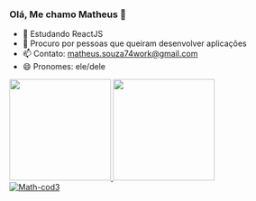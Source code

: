 ### Olá, Me chamo Matheus 👋

- 🌱 Estudando ReactJS
- 🤔 Procuro por pessoas que queiram desenvolver aplicações
- 📫 Contato: matheus.souza74work@gmail.com
- 😄 Pronomes: ele/dele


 <div>
  <a href="https://github.com/Math-cod3">
  <img height="180em" src="https://github-readme-stats.vercel.app/api?username=Math-cod3&show_icons=true&theme=dark&include_all_commits=true&count_private=true"/>
  <img height="180em" src="https://github-readme-stats.vercel.app/api/top-langs/?username=Math-cod3&layout=compact&langs_count=7&theme=dracula"/>
</div>
 
  <img src="https://komarev.com/ghpvc/?username=Math-cod3&color=green" alt="Math-cod3" /> 
